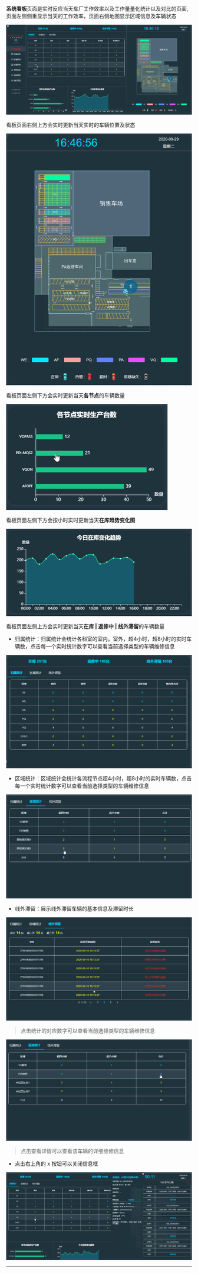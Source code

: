 **系统看板**页面是实时反应当天车厂工作效率以及工作量量化统计以及对比的页面,页面左侧侧重显示当天的工作效率，页面右侧地图显示区域信息及车辆状态


![vq](./image-web/extra-001.png)


看板页面右侧上方会实时更新当天实时的车辆位置及状态

![vq](./image-web/extra-002.png)


看板页面左侧下方会实时更新当天**各节点**的车辆数量

![vq](./image-web/extra-003.png)

看板页面左侧下方会按小时实时更新当天**在库趋势变化图**

![vq](./image-web/extra-004.png)

看板页面左侧上方会实时更新当天**在库 | 返修中 | 线外滞留**的车辆数量

- 归属统计：归属统计会统计各科室的室内，室外，超4小时，超8小时的实时车辆数，点击每一个实时统计数字可以查看当前选择类型的车辆维修信息

![vq](./image-web/extra-005.png)

- 区域统计：区域统计会统计各流程节点超4小时，超8小时的实时车辆数，点击每一个实时统计数字可以查看当前选择类型的车辆维修信息

![vq](./image-web/extra-006.png)

- 线外滞留：展示线外滞留车辆的基本信息及滞留时长

![vq](./image-web/extra-007.png)

> 点击统计的对应数字可以查看当前选择类型的车辆维修信息

![vq](./image-web/extra-009.png)

> 点击查看详情可以查看该车辆的详细维修信息

- 点击右上角的 x 按钮可以关闭信息框

![vq](./image-web/extra-010.png)

***
